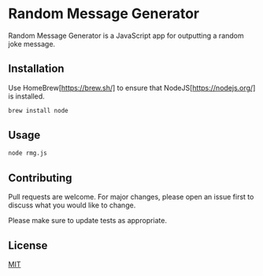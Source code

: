 # Random Message Generator

Random Message Generator is a JavaScript app for outputting a random joke message.

## Installation

Use HomeBrew[https://brew.sh/] to ensure that NodeJS[https://nodejs.org/] is installed.

```bash
brew install node
```

## Usage

```bash
node rmg.js
```

## Contributing

Pull requests are welcome. For major changes, please open an issue first
to discuss what you would like to change.

Please make sure to update tests as appropriate.

## License

[MIT](https://choosealicense.com/licenses/mit/)

